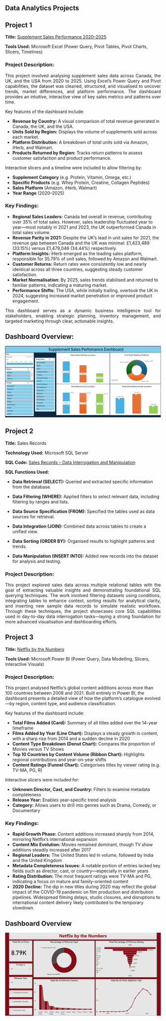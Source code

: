 ## **Data Analytics Projects**

## **Project 1**  
**Title:** [Supplement Sales Performance 2020–2025](https://github.com/Ali-HassanBad/alhassan-portfolio.github.io/blob/main/Supplement_Sales.xlsx)

**Tools Used:** Microsoft Excel (Power Query, Pivot Tables, Pivot Charts, Slicers, Timelines)

### **Project Description:**  
<p align="justify">
This project involved analysing supplement sales data across Canada, the UK, and the USA from 2020 to 2025. Using Excel’s Power Query and Pivot capabilities, the dataset was cleaned, structured, and visualised to uncover trends, market differences, and platform performance. The dashboard provides an intuitive, interactive view of key sales metrics and patterns over time.</p>


Key features of the dashboard include:

- **Revenue by Country:** A visual comparison of total revenue generated in Canada, the UK, and the USA.
- **Units Sold by Region:** Displays the volume of supplements sold across each market.
- **Platform Distribution:** A breakdown of total units sold via Amazon, iHerb, and Walmart.
- **Products Returned by Region:** Tracks return patterns to assess customer satisfaction and product performance.

Interactive slicers and a timeline were included to allow filtering by:

- **Supplement Category** (e.g. Protein, Vitamin, Omega, etc.)
- **Specific Products** (e.g. Whey Protein, Creatine, Collagen Peptides)
- **Sales Platform** (Amazon, iHerb, Walmart)
- **Year Range** (2020–2025)

### **Key Findings:**
- **Regional Sales Leaders:** Canada led overall in revenue, contributing over 35% of total sales. However, sales leadership fluctuated year to year—most notably in 2021 and 2023, the UK outperformed Canada in total sales volume.
- **Revenue Parity in 2021:** Despite the UK’s lead in unit sales for 2021, the revenue gap between Canada and the UK was minimal: £1,423,489 (33.15%) versus £1,479,046 (34.44%) respectively.
- **Platform Insights:** iHerb emerged as the leading sales platform, responsible for 35.79% of unit sales, followed by Amazon and Walmart.
- **Customer Returns:** Return rates were consistently low and nearly identical across all three countries, suggesting steady customer satisfaction.
- **Market Normalisation:** By 2025, sales trends stabilised and returned to familiar patterns, indicating a maturing market.
- **Performance Shifts:** The USA, while initially trailing, overtook the UK in 2024, suggesting increased market penetration or improved product engagement.

<p align="justify">This dashboard serves as a dynamic business intelligence tool for stakeholders, enabling strategic planning, inventory management, and targeted marketing through clear, actionable insights.</p>

## **Dashboard Overview:**
![Supplement](Supplement.png)


## **Project 2**  
**Title:** Sales Records  

**Technology Used:** Microsoft SQL Server  

**SQL Code:** [Sales Records – Data Interrogation and Manipulation](https://github.com/Ali-HassanBad/alhassan-portfolio.github.io/commit/7161c0e66e10e1445c0f14d90d89605d55ee1b9b)  

**SQL Functions Used:** 
- **Data Retrieval (SELECT):** Queried and extracted specific information from the database.

- **Data Filtering (WHERE):** Applied filters to select relevant data, including filtering by ranges and lists.
 
- **Data Source Specification (FROM):** Specified the tables used as data sources for retrieval.

- **Data Integration (JOIN):** Combined data across tables to create a unified view.

- **Data Sorting (ORDER BY):** Organised results to highlight patterns and trends.

- **Data Manipulation (INSERT INTO):** Added new records into the dataset for analysis and testing.

### **Project Description:**  
<p align="justify">This project explored sales data across multiple relational tables with the goal of extracting valuable insights and demonstrating foundational SQL querying techniques.  
The work involved filtering datasets using conditions, integrating tables to enhance context, sorting results for analytical clarity, and inserting new sample data records to simulate realistic workflows.  
Through these techniques, the project showcases core SQL capabilities used in day-to-day data interrogation tasks—laying a strong foundation for more advanced visualisation and dashboarding efforts.</p>


## **Project 3**  
**Title:** [Netflix by the Numbers](https://github.com/Ali-HassanBad/alhassan-portfolio.github.io/blob/main/Netflix%20by%20the%20Numbers.pbix)

**Tools Used:** Microsoft Power BI (Power Query, Data Modelling, Slicers, Interactive Visuals)

### **Project Description:**  
This project analysed Netflix’s global content additions across more than 100 countries between 2008 and 2021. Built entirely in Power BI, the dashboard presents a detailed view of how the platform’s catalogue evolved—by region, content type, and audience classification.

Key features of the dashboard include:

- **Total Films Added (Card):** Summary of all titles added over the 14-year timeframe  
- **Films Added by Year (Line Chart):** Displays a steady growth in content, with a sharp rise from 2014 and a sudden decline in 2020  
- **Content Type Breakdown (Donut Chart):** Compares the proportion of Movies versus TV Shows  
- **Top 10 Countries by Content Volume (Ribbon Chart):** Highlights regional contributions and year-on-year shifts  
- **Content Ratings (Funnel Chart):** Categorises titles by viewer rating (e.g. TV-MA, PG, R)

Interactive slicers were included for:

- **Unknown Director, Cast, and Country:** Filters to examine metadata completeness  
- **Release Year:** Enables year-specific trend analysis  
- **Category:** Allows users to drill into genres such as Drama, Comedy, or Documentary

### **Key Findings:**  
- **Rapid Growth Phase:** Content additions increased sharply from 2014, mirroring Netflix’s international expansion  
- **Content Mix Evolution:** Movies remained dominant, though TV show additions steadily increased after 2017  
- **Regional Leaders:** The United States led in volume, followed by India and the United Kingdom  
- **Metadata Completeness Issues:** A notable portion of entries lacked key fields such as director, cast, or country—especially in earlier years  
- **Rating Distribution:** The most frequent ratings were TV-MA and PG, indicating a focus on mature and family-oriented content  
- **2020 Decline:** The dip in new titles during 2020 may reflect the global impact of the COVID-19 pandemic on film production and distribution pipelines. Widespread filming delays, studio closures, and disruptions to international content delivery likely contributed to the temporary slowdown.

## **Dashboard Overview**
![Netflix the the Numbers](Netflix.png)
 
